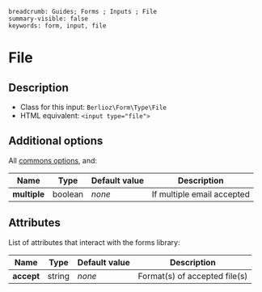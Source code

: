 ```index
breadcrumb: Guides; Forms ; Inputs ; File
summary-visible: false
keywords: form, input, file
```

# File

## Description

- Class for this input: `Berlioz\Form\Type\File`
- HTML equivalent: `<input type="file">`

## Additional options

All [commons options](inputs.md#common-options), and:

| Name | Type | Default value | Description |
| ---- | ---- | ------------- | ----------- |
| **multiple** | boolean | *none* | If multiple email accepted |

## Attributes

List of attributes that interact with the forms library:

| Name | Type | Default value | Description |
| ---- | ---- | ------------- | ----------- |
| **accept** | string | *none* | Format(s) of accepted file(s) |